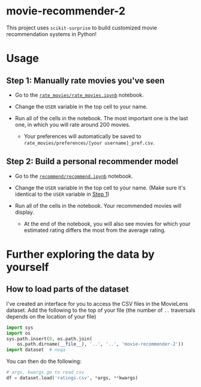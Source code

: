 # movie-recommender-2
This project uses `scikit-surprise` to build customized movie recommendation systems in Python!

# Usage

## Step 1: Manually rate movies you've seen

- Go to the [`rate_movies/rate_movies.ipynb`](rate_movies/rate_movies.ipynb) notebook.

- Change the `USER` variable in the top cell to your name.

- Run all of the cells in the notebook. The most important one is the last one, in which you will
rate around 200 movies. 

    - Your preferences will automatically be saved to `rate_movies/preferences/[your username]_pref.csv`.

## Step 2: Build a personal recommender model

- Go to the [`recommend/recommend.ipynb`](recommend/recommend.ipynb) notebook.

- Change the `USER` variable in the top cell to your name. (Make sure it's identical to the `USER` variable in [Step 1](#step-1-manually-rate-movies-youve-seen))

- Run all of the cells in the notebook. Your recommended movies will display. 

    - At the end of the notebook, you will also see movies for which your estimated rating differs the most from the average rating.

# Further exploring the data by yourself

## How to load parts of the dataset
I've created an interface for you to access the CSV files in the MovieLens dataset.
Add the following to the top of your file (the number of `..` traversals depends on the location of your file) 
```python
import sys
import os
sys.path.insert(0, os.path.join(
    os.path.dirname(__file__), '..', '..', 'movie-recommender-2'))
import dataset  # noqa
```

You can then do the following:

```python
# args, kwargs go to read_csv
df = dataset.load('ratings.csv', *args, **kwargs)
```
